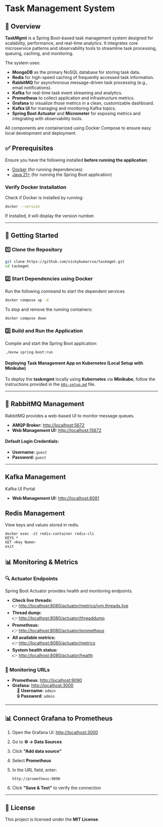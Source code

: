 # Task Management System

## 📌 Overview

**TaskMgmt** is a Spring Boot–based task management system designed for scalability, performance, and real-time analytics. It integrates core microservice patterns and observability tools to streamline task processing, queuing, caching, and monitoring.

The system uses:

- **MongoDB** as the primary NoSQL database for storing task data.
- **Redis** for high-speed caching of frequently accessed task information.
- **RabbitMQ** for asynchronous message-driven task processing (e.g., email notifications).
- **Kafka** for real-time task event streaming and analytics.
- **Prometheus** to collect application and infrastructure metrics.
- **Grafana** to visualize those metrics in a clean, customizable dashboard.
- **Kafka UI** for managing and monitoring Kafka topics.
- **Spring Boot Actuator** and **Micrometer** for exposing metrics and integrating with observability tools.

All components are containerized using Docker Compose to ensure easy local development and deployment.

## ✅ Prerequisites
Ensure you have the following installed **before running the application**:
- [Docker](https://www.docker.com/) (for running dependencies)
- [Java 21+](https://adoptium.net/) (for running the Spring Boot application)

### **Verify Docker Installation**
Check if Docker is installed by running:
```sh
docker --version
```
If installed, it will display the version number.

---

## 🚀 Getting Started

### **1️⃣ Clone the Repository**
```sh
git clone https://github.com/vickykumarcse/taskmgmt.git
cd taskmgmt
```

### **2️⃣ Start Dependencies using Docker**
Run the following command to start the dependent services
```sh
docker compose up -d
```
To stop and remove the running containers:
```sh
docker compose down
```

### **3️⃣ Build and Run the Application**
Compile and start the Spring Boot application:
```sh
./mvnw spring-boot:run
```
#### Deploying Task Management App on Kubernetes (Local Setup with Minikube)

To deploy the **taskmgmt** locally using **Kubernetes** via **Minikube**, follow the instructions provided in the [`k8s-setup.md`](./k8s-setup.md) file.

---

## 📨 RabbitMQ Management
RabbitMQ provides a web-based UI to monitor message queues.

- **AMQP Broker:** [http://localhost:5672](http://localhost:5672)
- **Web Management UI:** [http://localhost:15672](http://localhost:15672)

#### **Default Login Credentials:**
- **Username:** `guest`
- **Password:** `guest`

---

## Kafka Management
Kafka UI Portal
- **Web Management UI:** [http://localhost:8081](http://localhost:8081)

## Redis Management
View keys and values stored in redis.

```
docker exec -it redis-container redis-cli
KEYS *
GET <Key Name>
exit
```


## 📊 Monitoring & Metrics
### **🔍 Actuator Endpoints**
Spring Boot Actuator provides health and monitoring endpoints.

- **Check live threads:**  
  👉 [http://localhost:8080/actuator/metrics/jvm.threads.live](http://localhost:8080/actuator/metrics/jvm.threads.live)
- **Thread dump:**  
  👉 [http://localhost:8080/actuator/threaddump](http://localhost:8080/actuator/threaddump)
- **Prometheus:**  
  👉 [http://localhost:8080/actuator/prometheus](http://localhost:8080/actuator/prometheus)
- **All available metrics:**  
  👉 [http://localhost:8080/actuator/metrics](http://localhost:8080/actuator/metrics)
- **System health status:**  
  👉 [http://localhost:8080/actuator/health](http://localhost:8080/actuator/health)

### 🔗 Monitoring URLs

- **Prometheus**: [http://localhost:9090](http://localhost:9090)
- **Grafana**: [http://localhost:3000](http://localhost:3000)  
  &nbsp;&nbsp;&nbsp;&nbsp;👤 **Username**: `admin`  
  &nbsp;&nbsp;&nbsp;&nbsp;🔒 **Password**: `admin`

---

## 📊 Connect Grafana to Prometheus

1. Open the Grafana UI: [http://localhost:3000](http://localhost:3000)
2. Go to **⚙️ → Data Sources**
3. Click **"Add data source"**
4. Select **Prometheus**
5. In the URL field, enter:

   ```
   http://prometheus:9090
   ```

6. Click **"Save & Test"** to verify the connection

---

## 📝 License
This project is licensed under the **MIT License**.